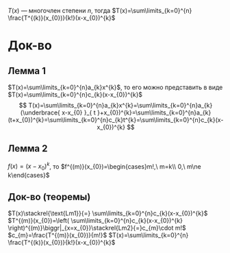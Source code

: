 $T(x)$ — многочлен степени $n$, тогда $T(x)=\sum\limits_{k=0}^{n} \frac{T^{(k)}(x_{0})}{k!}(x-x_{0})^{k}$
# Док-во
## Лемма 1

$T(x)=\sum\limits_{k=0}^{n}a_{k}x^{k}$, то его можно представить в виде $T(x)=\sum\limits_{k=0}^{n}c_{k}(x-x_{0})^{k}$
$$
T(x)=\sum\limits_{k=0}^{n}a_{k}x^{k}=\sum\limits_{k=0}^{n}a_{k}(\underbrace{ x-x_{0} }_{ t }+x_{0})^{k}=\sum\limits_{k=0}^{n}a_{k}(t+x_{0})^{k}=\sum\limits_{k=0}^{n}c_{k}t^{k}=\sum\limits_{k=0}^{n}c_{k}(x-x_{0})^{k}
$$
## Лемма 2
$f(x)=(x-x_{0})^{k}$, то $f^{(m)}(x_{0})=\begin{cases}m!,\ m=k\\ 0,\ m\ne k\end{cases}$

## Док-во (теоремы)

$T(x)\stackrel{\text{Lm1}}{=} \sum\limits_{k=0}^{n}c_{k}(x-x_{0})^{k}$
$T^{(m)}(x_{0})=\left( \sum\limits_{k=0}^{n}c_{k}(x-x_{0})^{k} \right)^{(m)}\biggr|_{x=x_{0}}\stackrel{Lm2}{=}c_{m}\cdot m!$
$c_{m}=\frac{T^{(m)}(x_{0})}{m!}$
$T(x)=\sum\limits_{k=0}^{n} \frac{T^{(k)}(x_{0})}{k!}(x-x_{0})^{k}$